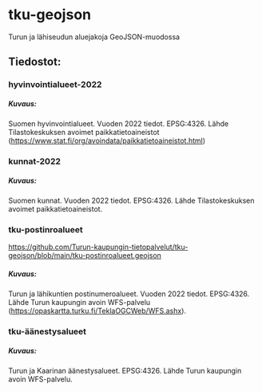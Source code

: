 # tku-geojson
Turun ja lähiseudun aluejakoja GeoJSON-muodossa

## Tiedostot:


### hyvinvointialueet-2022

##### Kuvaus:
Suomen hyvinvointialueet. Vuoden 2022 tiedot. EPSG:4326. Lähde Tilastokeskuksen avoimet paikkatietoaineistot (https://www.stat.fi/org/avoindata/paikkatietoaineistot.html)


### kunnat-2022

##### Kuvaus:
Suomen kunnat. Vuoden 2022 tiedot. EPSG:4326. Lähde Tilastokeskuksen avoimet paikkatietoaineistot.


### tku-postinroalueet
https://github.com/Turun-kaupungin-tietopalvelut/tku-geojson/blob/main/tku-postinroalueet.geojson

##### Kuvaus:
Turun ja lähikuntien postinumeroalueet. Vuoden 2022 tiedot.  EPSG:4326. Lähde Turun kaupungin avoin WFS-palvelu (https://opaskartta.turku.fi/TeklaOGCWeb/WFS.ashx).


### tku-äänestysalueet

##### Kuvaus:
Turun ja Kaarinan äänestysalueet. EPSG:4326. Lähde Turun kaupungin avoin WFS-palvelu.
